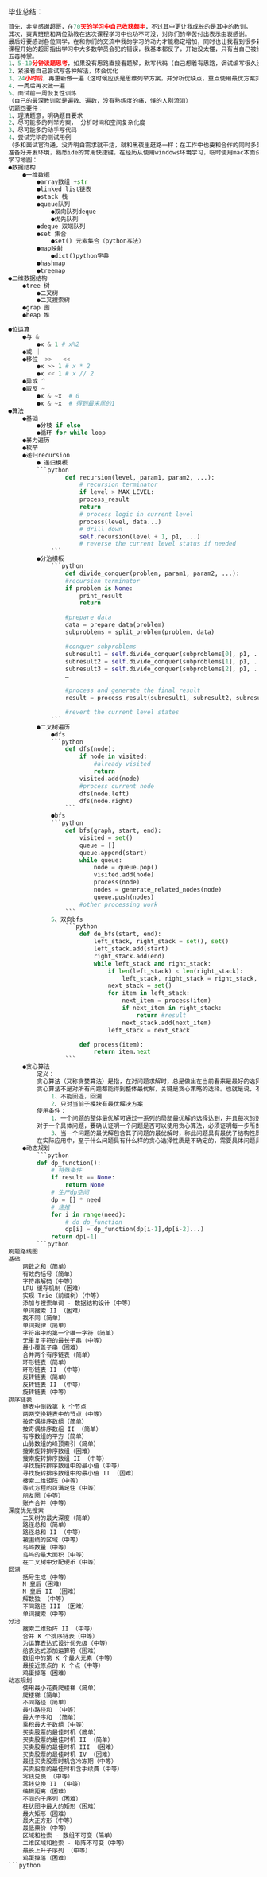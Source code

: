 毕业总结：
```python
首先，非常感谢超哥，在70天的学习中自己收获颇丰，不过其中更让我成长的是其中的教训。
其次，爽爽班班和两位助教在这次课程学习中也功不可没，对你们的辛苦付出表示由衷感谢。
最后好要感谢各位同学，在和你们的交流中我的学习的动力才能稳定增加，同时也让我看到很多新鲜可爱的思想，以及刷题对照大家的作业使看到了认真的人做出的作业真是令人佩服。
课程开始的超哥指出学习中大多数学员会犯的错误，我基本都反了，开始没太懂，只有当自己被经历过以后可谓是印象深刻。
五毒神掌。
1、5-10分钟读题思考，如果没有思路直接看题解，默写代码（自己想着有思路，调试编写很久没有通过怎么办？）
2、紧接着自己尝试写各种解法，体会优化
3、24小时后，再重新做一遍（这时候应该是思维列举方案，并分析优缺点，重点使用最优方案完成提交？）
4、一周后再次做一遍
5、面试前一周恢复性训练
（自己的最深教训就是遍数、遍数，没有熟练度的痛，懂的人别流泪）
切题四要件：
1、理清题意，明确题目要求
2、尽可能多的列举方案， 分析时间和空间复杂化度
3、尽可能多的动手写代码
4、尝试完毕的测试用例
（多和面试官沟通，没弄明白需求就干活，就和黑夜里赶路一样；在工作中也要和合作的同时多交流，明确方向是一切的前提）
准备好开发环境，熟悉ide的常用快捷键，在经历从使用windows环境学习，临时使用mac本面试的人除了尴尬，就是细小的错误让你自我怀疑。所以工欲善其事必先利其器。切记
学习地图：
●数据结构
    ●一维数据
        ●array数组 +str
        ●linked list链表
        ●stack 栈
        ●queue队列
            ●双向队列deque
            ●优先队列
        ●deque 双端队列
        ●set 集合
            ●set() 元素集合（python写法）
        ●map映射
            ●dict()python字典
        ●hashmap
        ●treemap
●二维数据结构
    ●tree 树
        ●二叉树
        ●二叉搜索树
    ●grap 图
    ●heap 堆

●位运算
    ●与 &
        ●x & 1 # x%2
    ●或 ｜
    ●移位  >>   <<
        ●x >> 1 # x * 2
        ●x << 1 # x // 2
    ●异或 ^
    ●取反 ~
        ●x & ~x  # 0
        ●x & ~x  # 得到最末尾的1
●算法
    ●基础
        ●分枝 if else
        ●循环 for while loop
    ●暴力遍历
    ●枚举
    ●递归recursion
        ● 递归模板
        ```python
                def recursion(level, param1, param2, ...):
                    # recursion terminator
                    if level > MAX_LEVEL:
                    process_result
                    return
                    # process logic in current level
                    process(level, data...)
                    # drill down
                    self.recursion(level + 1, p1, ...)
                    # reverse the current level status if needed
            ```
        ●分治模板
            ```python
                def divide_conquer(problem, param1, param2, ...):
                #recursion terminator
                if problem is None:
                    print_result
                    return

                #prepare data
                data = prepare_data(problem)
                subproblems = split_problem(problem, data)

                #conquer subproblems
                subresult1 = self.divide_conquer(subproblems[0], p1, ...)
                subresult2 = self.divide_conquer(subproblems[1], p1, ...)
                subresult3 = self.divide_conquer(subproblems[2], p1, ...)
                …

                #process and generate the final result
                result = process_result(subresult1, subresult2, subresult3, …)

                #revert the current level states
            ```
        ●二叉树遍历
            ●dfs
            ```python
                def dfs(node):
                    if node in visited:
                        #already visited
                        return
                    visited.add(node)
                    #process current node
                    dfs(node.left)
                    dfs(node.right)
                ```
            ●bfs
            ```python
                def bfs(graph, start, end):
                    visited = set()
                    queue = []
                    queue.append(start)
                    while queue:
                        node = queue.pop()
                        visited.add(node)
                        process(node)
                        nodes = generate_related_nodes(node)
                        queue.push(nodes)
                    #other processing work
                ```
            5、双向bfs
                ```python
                    def de_bfs(start, end):
                        left_stack, right_stack = set(), set()
                        left_stack.add(start)
                        right_stack.add(end)
                        while left_stack and right_stack:
                            if len(left_stack) < len(right_stack):
                                left_stack, right_stack = right_stack, left_stack
                            next_stack = set()
                            for item in left_stack:
                                next_item = process(item)
                                if next_item in right_stack:
                                    return #result
                                next_stack.add(next_item)
                            left_stack = next_stack

                    def process(item):
                        return item.next    
                ```
    ●贪心算法
        定义：
        贪心算法（又称贪婪算法）是指，在对问题求解时，总是做出在当前看来是最好的选择。也就是说，不从整体最优上加以考虑，算法得到的是在某种意义上的局部最优解。
        贪心算法不是对所有问题都能得到整体最优解，关键是贪心策略的选择。也就是说，不从整体最优上加以考虑，做出的只是在某种意义上的局部最优解。
            1、不能回退，回溯
            2、只对当前子模块有最优解决方案
        使用条件：
            1、一个问题的整体最优解可通过一系列的局部最优解的选择达到，并且每次的选择可以依赖之前的做出的选择，但不依赖以后面做出的选择。
        对于一个具体问题，要确认证明一个问题是否可以使用贪心算法，必须证明每一步所做出的贪心选择最终会导致问题的整体最优解。
            3、当一个问题的最优解包含其子问题的最优解时，称此问题具有最优子结构性质。问题的最优子结构性质是该问题可用贪心法求解的关键所在。
        在实际应用中，至于什么问题具有什么样的贪心选择性质是不确定的，需要具体问题具体分析
    ●动态规划
        ```python
        def dp_function():
            # 特殊条件
            if result == None:
                return None
            # 生产dp空间
            dp = [] * need
            # 递推
            for i in range(need):
                # do dp_function
                dp[i] = dp_function(dp[i-1],dp[i-2]...)   
            return dp[-1]
        ```python
刷题路线图
基础
    两数之和（简单）
    有效的括号（简单）
    字符串解码（中等）
    LRU 缓存机制（困难）
    实现 Trie（前缀树）（中等）
    添加与搜索单词 - 数据结构设计（中等）
    单词搜索 II （困难）
    找不同（简单）
    单词规律（简单）
    字符串中的第一个唯一字符（简单）
    无重复字符的最长子串（中等）
    最小覆盖子串（困难）
    合并两个有序链表（简单）
    环形链表（简单）
    环形链表 II （中等）
    反转链表（简单）
    反转链表 II （中等）
    旋转链表（中等）
排序链表
    链表中倒数第 k 个节点
    两两交换链表中的节点（中等）
    按奇偶排序数组（简单）
    按奇偶排序数组 II （简单）
    有序数组的平方（简单）
    山脉数组的峰顶索引（简单）
    搜索旋转排序数组（困难）
    搜索旋转排序数组 II （中等）
    寻找旋转排序数组中的最小值（中等）
    寻找旋转排序数组中的最小值 II （困难）
    搜索二维矩阵（中等）
    等式方程的可满足性（中等）
    朋友圈（中等）
    账户合并（中等）
深度优先搜索
    二叉树的最大深度（简单）
    路径总和（简单）
    路径总和 II （中等）
    被围绕的区域（中等）
    岛屿数量（中等）
    岛屿的最大面积（中等）
    在二叉树中分配硬币（中等）
回溯
    括号生成（中等）
    N 皇后（困难）
    N 皇后 II （困难）
    解数独 （中等）
    不同路径 III （困难）
    单词搜索（中等）
分治
    搜索二维矩阵 II （中等）
    合并 K 个排序链表（中等）
    为运算表达式设计优先级（中等）
    给表达式添加运算符（困难）
    数组中的第 K 个最大元素（中等）
    最接近原点的 K 个点（中等）
    鸡蛋掉落（困难）
动态规划
    使用最小花费爬楼梯（简单）
    爬楼梯（简单）
    不同路径（简单）
    最小路径和 （中等）
    最大子序和 （简单）
    乘积最大子数组（中等）
    买卖股票的最佳时机（简单）
    买卖股票的最佳时机 II （简单）
    买卖股票的最佳时机 III （困难）
    买卖股票的最佳时机 IV （困难）
    最佳买卖股票时机含冷冻期（中等）
    买卖股票的最佳时机含手续费（中等）
    零钱兑换 （中等）
    零钱兑换 II （中等）
    编辑距离（困难）
    不同的子序列（困难）
    柱状图中最大的矩形（困难）
    最大矩形（困难）
    最大正方形（中等）
    最低票价（中等）
    区域和检索 - 数组不可变（简单）
    二维区域和检索 - 矩阵不可变（中等）
    最长上升子序列 （中等）
    鸡蛋掉落（困难）
```python